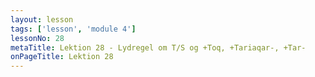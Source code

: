 ```yaml
---
layout: lesson
tags: ['lesson', 'module 4']
lessonNo: 28
metaTitle: Lektion 28 - Lydregel om T/S og +Toq, +Tariaqar-, +Tar-
onPageTitle: Lektion 28
---
```


